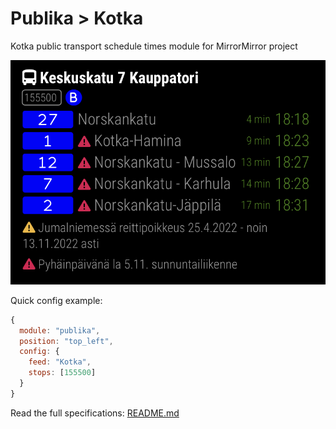# Publika > Kotka

Kotka public transport schedule times module for MirrorMirror project

![Module](bemrctel.png)

Quick config example:

```js
{
  module: "publika",
  position: "top_left",
  config: {
    feed: "Kotka",
    stops: [155500]
  }
}
```

Read the full specifications: [README.md](../../README.md#publika)
